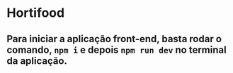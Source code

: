 # Hortifood

## Para iniciar a aplicação front-end, basta rodar o comando, `npm i` e depois `npm run dev` no terminal da aplicação.

